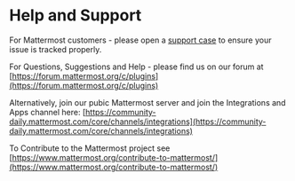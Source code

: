 # Help and Support

For Mattermost customers - please open a [support case](https://mattermost.zendesk.com/hc/en-us/requests/new) to ensure your issue is tracked properly.

For Questions, Suggestions and Help - please find us on our forum at [https://forum.mattermost.org/c/plugins](https://forum.mattermost.org/c/plugins) 

Alternatively, join our pubic Mattermost server and join the Integrations and Apps channel here: [https://community-daily.mattermost.com/core/channels/integrations](https://community-daily.mattermost.com/core/channels/integrations)

To Contribute to the Mattermost project see [https://www.mattermost.org/contribute-to-mattermost/](https://www.mattermost.org/contribute-to-mattermost/)

